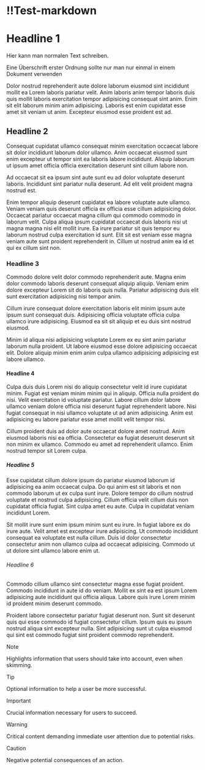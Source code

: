 # ‼️Test-markdown

# Headline 1 <a name="#headline-1"></a>
Hier kann man normalen Text schreiben.

Eine Überschrift erster Ordnung sollte nur man nur einmal in einem Dokument verwenden

Dolor nostrud reprehenderit aute dolore laborum eiusmod sint incididunt mollit ea Lorem laboris pariatur velit. Anim laboris anim tempor laboris duis quis mollit laboris exercitation tempor adipisicing consequat sint anim. Enim sit elit laborum minim anim adipisicing. Laboris est enim cupidatat esse amet sit veniam ut anim. Excepteur eiusmod esse proident est ad.

## Headline 2 <a name="#headline-2"></a>
Consequat cupidatat ullamco consequat minim exercitation occaecat labore sit dolor incididunt laborum dolor ullamco. Anim occaecat eiusmod sunt enim excepteur ut tempor sint ea laboris labore incididunt. Aliquip laborum ut ipsum amet officia officia exercitation deserunt sint cillum labore non.

Ad occaecat sit ea ipsum sint aute sunt eu ad dolor voluptate deserunt laboris. Incididunt sint pariatur nulla deserunt. Ad elit velit proident magna nostrud est.

Enim tempor aliquip deserunt cupidatat ea labore voluptate aute ullamco. Veniam veniam quis deserunt officia ex officia esse cillum adipisicing dolor. Occaecat pariatur occaecat magna cillum qui commodo commodo in laborum velit. Culpa aliqua ipsum cupidatat occaecat duis laboris nisi ut magna magna nisi elit mollit irure. Ea irure pariatur sit quis tempor eu laborum nostrud culpa exercitation id sunt. Elit sit est veniam esse magna veniam aute sunt proident reprehenderit in. Cillum ut nostrud anim ea id et qui ex cillum sint non.

### Headline 3 <a name="#headline-3"></a>
Commodo dolore velit dolor commodo reprehenderit aute. Magna enim dolor commodo laboris deserunt consequat aliquip aliquip. Veniam enim dolore excepteur Lorem sit do laboris quis nulla. Pariatur adipisicing duis elit sunt exercitation adipisicing nisi tempor anim.

Cillum irure consequat dolore exercitation laboris elit minim ipsum aute ipsum sunt consequat duis. Adipisicing officia voluptate officia culpa ullamco irure adipisicing. Eiusmod ea sit sit aliquip et eu duis sint nostrud eiusmod.

Minim id aliqua nisi adipisicing voluptate Lorem ex eu sint anim pariatur laborum nulla proident. Ut labore eiusmod esse dolore adipisicing occaecat elit. Dolore aliquip minim enim anim culpa ullamco adipisicing adipisicing est labore ullamco.

#### Headline 4 <a name="#headline-4"></a>
Culpa duis duis Lorem nisi do aliquip consectetur velit id irure cupidatat minim. Fugiat est veniam minim minim qui in aliquip. Officia nulla proident do nisi. Velit exercitation id voluptate pariatur. Labore cillum dolor labore ullamco veniam dolore officia nisi deserunt fugiat reprehenderit labore. Nisi fugiat consequat in nisi ullamco voluptate ut ad anim adipisicing. Anim est adipisicing eu labore pariatur esse amet mollit velit tempor nisi.

Cillum proident duis ad dolor aute occaecat dolore amet nostrud. Anim eiusmod laboris nisi ea officia. Consectetur ea fugiat deserunt deserunt sit non minim ex ullamco. Commodo eu amet ad reprehenderit ullamco. Enim nostrud tempor sit Lorem culpa.

##### Headline 5 <a name="#headline-5"></a>
Esse cupidatat cillum dolore ipsum do pariatur eiusmod laborum id adipisicing ea anim occaecat culpa. Do qui anim est sit laboris et non commodo laborum ut ex culpa sunt irure. Dolore tempor do cillum nostrud voluptate et nostrud culpa adipisicing. Cillum officia velit cillum duis non cupidatat officia fugiat. Sint culpa amet eu aute. Culpa in cupidatat veniam incididunt Lorem.

Sit mollit irure sunt enim ipsum minim sunt eu irure. In fugiat labore ex do irure aute. Velit amet est excepteur irure adipisicing. Ut commodo incididunt consequat ea voluptate est nulla cillum. Duis id dolor consectetur consectetur anim non ullamco culpa ad occaecat adipisicing. Commodo ut ut dolore sint ullamco labore enim ut.

###### Headline 6 <a name="#headline-6"></a>
Commodo cillum ullamco sint consectetur magna esse fugiat proident. Commodo incididunt in aute id do veniam. Mollit ex sint ea est ipsum Lorem adipisicing aute incididunt qui officia aliqua. Labore quis irure Lorem minim id proident minim deserunt commodo.

Proident labore consectetur pariatur fugiat deserunt non. Sunt sit deserunt quis qui esse commodo id fugiat consectetur cillum. Ipsum quis eu ipsum nostrud aliqua sint excepteur nulla. Sint adipisicing sunt ut culpa eiusmod qui sint est commodo fugiat sint proident commodo reprehenderit.


> [!NOTE]
> Highlights information that users should take into account, even when skimming.

> [!TIP]
> Optional information to help a user be more successful.

> [!IMPORTANT]
> Crucial information necessary for users to succeed.

> [!WARNING]
> Critical content demanding immediate user attention due to potential risks.

> [!CAUTION]
> Negative potential consequences of an action.
